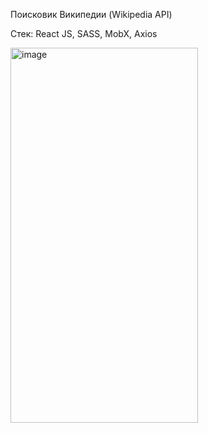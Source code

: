 Поисковик Википедии (Wikipedia API)

Стек: React JS, SASS, MobX, Axios

<img width="300" height="600" alt="image" src="https://github.com/nkataeva/greenatom_task2/assets/71002922/6353d57f-7920-455a-8b90-82827bb49193">
